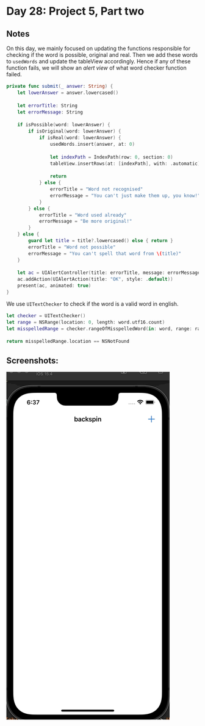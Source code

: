 # Day 28: Project 5, Part two

## Notes


On this day, we mainly focused on updating the functions responsible for checking if the word is possible, original and real. Then we add these words to `usedWords` and update the tableView accordingly. Hence if any of these function fails, we will show an _alert view_ of what word checker function failed.

```swift
private func submit(_ answer: String) {
    let lowerAnswer = answer.lowercased()
    
    let errorTitle: String
    let errorMessage: String
    
    if isPossible(word: lowerAnswer) {
        if isOriginal(word: lowerAnswer) {
            if isReal(word: lowerAnswer) {
                usedWords.insert(answer, at: 0)
                
                let indexPath = IndexPath(row: 0, section: 0)
                tableView.insertRows(at: [indexPath], with: .automatic)
                
                return
            } else {
                errorTitle = "Word not recognised"
                errorMessage = "You can't just make them up, you know!"
            }
        } else {
            errorTitle = "Word used already"
            errorMessage = "Be more original!"
        }
    } else {
        guard let title = title?.lowercased() else { return }
        errorTitle = "Word not possible"
        errorMessage = "You can't spell that word from \(title)"
    }
    
    let ac = UIAlertController(title: errorTitle, message: errorMessage, preferredStyle: .alert)
    ac.addAction(UIAlertAction(title: "OK", style: .default))
    present(ac, animated: true)
}
```

We use `UITextChecker` to check if the word is a valid word in english.
```swift
let checker = UITextChecker()
let range = NSRange(location: 0, length: word.utf16.count)
let misspelledRange = checker.rangeOfMisspelledWord(in: word, range: range, startingAt: 0, wrap: false, language: "en")

return misspelledRange.location == NSNotFound
```

## Screenshots:
![App-Screenshot](documentation/1.gif)
